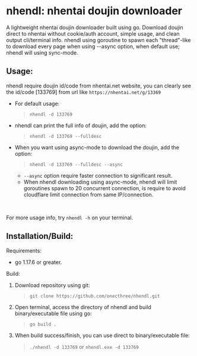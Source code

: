 # nhendl: nhentai doujin downloader
A lightweight nhentai doujin downloader built using go. Download doujin direct to nhentai without cookie/auth account, simple usage, and clean output cli/terminal info. nhendl using goroutine to spawn each "thread"-like to download every page when using --async option, when default use; nhendl will using sync-mode.

## Usage:
nhendl require doujin id/code from nhentai.net website, you can clearly see the id/code [133769] from url like `https://nhentai.net/g/13369`
<br>
- For default usage:
  > `nhendl -d 133769`
- nhendl can print the full info of doujin, add the option:
  > `nhendl -d 133769 --fulldesc`
- When you want using async-mode to download the doujin, add the option:
  > `nhendl -d 133769 --fulldesc --async`
  - `--async` option require faster connection to significant result.
  - When nhendl downloading using async-mode, nhendl will limit goroutines spawn to 20 concurrent connection, is require to avoid cloudflare limit connection from same IP/connection.
<br>

For more usage info, try `nhendl -h` on your terminal.

## Installation/Build:
Requirements:
- go 1.17.6 or greater.

Build:
1. Download repository using git:
    > `git clone https://github.com/onecthree/nhendl.git`
2. Open terminal, access the directory of nhendl and build binary/executable file using go:
    > `go build .`
3. When build success/finish, you can use direct to binary/executable file:
    > `./nhendl -d 133769`
    or
    > `nhendl.exe -d 133769`
